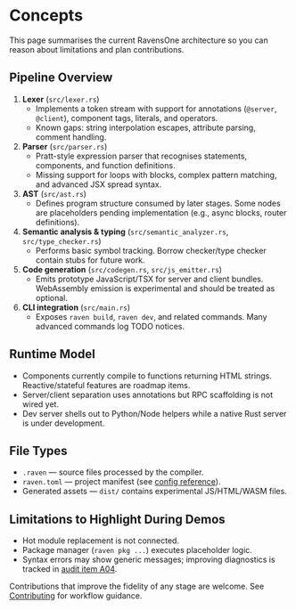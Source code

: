 # Concepts

This page summarises the current RavensOne architecture so you can reason about limitations and plan contributions.

## Pipeline Overview

1. **Lexer** (`src/lexer.rs`)
   - Implements a token stream with support for annotations (`@server`, `@client`), component tags, literals, and operators.
   - Known gaps: string interpolation escapes, attribute parsing, comment handling.
2. **Parser** (`src/parser.rs`)
   - Pratt-style expression parser that recognises statements, components, and function definitions.
   - Missing support for loops with blocks, complex pattern matching, and advanced JSX spread syntax.
3. **AST** (`src/ast.rs`)
   - Defines program structure consumed by later stages. Some nodes are placeholders pending implementation (e.g., async blocks, router definitions).
4. **Semantic analysis & typing** (`src/semantic_analyzer.rs`, `src/type_checker.rs`)
   - Performs basic symbol tracking. Borrow checker/type checker contain stubs for future work.
5. **Code generation** (`src/codegen.rs`, `src/js_emitter.rs`)
   - Emits prototype JavaScript/TSX for server and client bundles. WebAssembly emission is experimental and should be treated as optional.
6. **CLI integration** (`src/main.rs`)
   - Exposes `raven build`, `raven dev`, and related commands. Many advanced commands log TODO notices.

## Runtime Model

- Components currently compile to functions returning HTML strings. Reactive/stateful features are roadmap items.
- Server/client separation uses annotations but RPC scaffolding is not wired yet.
- Dev server shells out to Python/Node helpers while a native Rust server is under development.

## File Types

- `.raven` — source files processed by the compiler.
- `raven.toml` — project manifest (see [config reference](../reference/config.md)).
- Generated assets — `dist/` contains experimental JS/HTML/WASM files.

## Limitations to Highlight During Demos

- Hot module replacement is not connected.
- Package manager (`raven pkg ...`) executes placeholder logic.
- Syntax errors may show generic messages; improving diagnostics is tracked in [audit item A04](../../audit-top-20.json).

Contributions that improve the fidelity of any stage are welcome. See [Contributing](../contributing.md) for workflow guidance.
